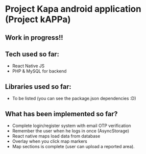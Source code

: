 # Project Kapa android application (Project kAPPa)

## **Work in progress!!**

## Tech used so far:

- React Native JS
- PHP & MySQL for backend

## Libraries used so far:

- To be listed (you can see the package.json dependencies :D)

## What has been implemented so far?

- Complete login/register system with email OTP verification
- Remember the user when he logs in once (AsyncStorage)
- React native maps load data from database
- Overlay when you click map markers
- Map sections is complete (user can upload a reported area).
